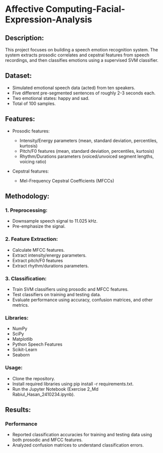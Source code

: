 # Affective Computing-Facial-Expression-Analysis

## Description:

This project focuses on building a speech emotion recognition system. The system extracts prosodic correlates and cepstral features from speech recordings, and then classifies emotions using a supervised SVM classifier.

## Dataset:

- Simulated emotional speech data (acted) from ten speakers.
- Five different pre-segmented sentences of roughly 2-3 seconds each.
- Two emotional states: happy and sad.
- Total of 100 samples.

## Features:
- Prosodic features:
  - Intensity/Energy parameters (mean, standard deviation, percentiles, kurtosis)
  - Pitch/F0 features (mean, standard deviation, percentiles, kurtosis)
  - Rhythm/Durations parameters (voiced/unvoiced segment lengths, voicing ratio)

- Cepstral features:
  - Mel-Frequency Cepstral Coefficients (MFCCs)

## Methodology:
### 1. Preprocessing:
 - Downsample speech signal to 11.025 kHz.
 - Pre-emphasize the signal.

### 2. Feature Extraction:
 - Calculate MFCC features.
 - Extract intensity/energy parameters.
 - Extract pitch/F0 features
 - Extract rhythm/durations parameters.

### 3. Classification:
 - Train SVM classifiers using prosodic and MFCC features.
 - Test classifiers on training and testing data.
 - Evaluate performance using accuracy, confusion matrices, and other metrics.

### Libraries:
   - NumPy
   - SciPy
   - Matplotlib
   - Python Speech Features
   - Scikit-Learn
   - Seaborn

### Usage:
   - Clone the repository.
   - Install required libraries using pip install -r requirements.txt.
   - Run the Jupyter Notebook (Exercise 2_Md Rabiul_Hasan_2410234.ipynb).

## Results:
### Performance
   - Reported classification accuracies for training and testing data using both prosodic and MFCC features.
   - Analyzed confusion matrices to understand classification errors.
